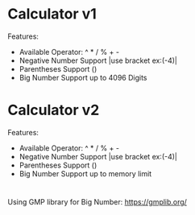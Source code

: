 # Calculator v1
Features:
- Available Operator: ^ * / % + -
- Negative Number Support |use bracket ex:(-4)|
- Parentheses Support ()
- Big Number Support up to 4096 Digits


# Calculator v2
Features:
- Available Operator: ^ * / % + -
- Negative Number Support |use bracket ex:(-4)|
- Parentheses Support ()
- Big Number Support up to memory limit

#
Using GMP library for Big Number: https://gmplib.org/
